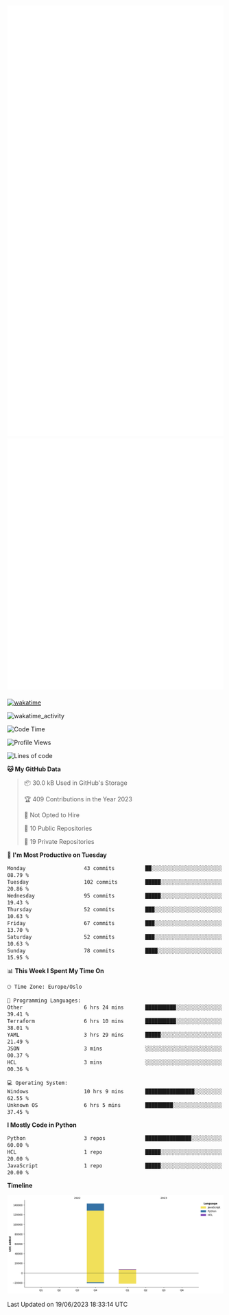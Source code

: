 ![Metrics](/metrics.svg)![Additional metrics](metrics.additional.svg)
----------------------------------------------------------------------------------------------------------------------------------------------------

[![wakatime](https://wakatime.com/badge/user/139c3dc8-b99d-475a-b6b4-e7663d03add8.svg)](https://wakatime.com/@139c3dc8-b99d-475a-b6b4-e7663d03add8)

![wakatime_activity](https://wakatime.com/share/@merca/d0fb6363-0f77-40ae-9525-9b9347ed2e36.svg)

<!--START_SECTION:waka-->
![Code Time](http://img.shields.io/badge/Code%20Time-6%2C706%20hrs%2015%20mins-blue)

![Profile Views](http://img.shields.io/badge/Profile%20Views-0-blue)

![Lines of code](https://img.shields.io/badge/From%20Hello%20World%20I%27ve%20Written-150.4%20thousand%20lines%20of%20code-blue)

**🐱 My GitHub Data** 

> 📦 30.0 kB Used in GitHub's Storage 
 > 
> 🏆 409 Contributions in the Year 2023
 > 
> 🚫 Not Opted to Hire
 > 
> 📜 10 Public Repositories 
 > 
> 🔑 19 Private Repositories 
 > 
📅 **I'm Most Productive on Tuesday** 

```text
Monday                   43 commits          ██░░░░░░░░░░░░░░░░░░░░░░░   08.79 % 
Tuesday                  102 commits         █████░░░░░░░░░░░░░░░░░░░░   20.86 % 
Wednesday                95 commits          █████░░░░░░░░░░░░░░░░░░░░   19.43 % 
Thursday                 52 commits          ███░░░░░░░░░░░░░░░░░░░░░░   10.63 % 
Friday                   67 commits          ███░░░░░░░░░░░░░░░░░░░░░░   13.70 % 
Saturday                 52 commits          ███░░░░░░░░░░░░░░░░░░░░░░   10.63 % 
Sunday                   78 commits          ████░░░░░░░░░░░░░░░░░░░░░   15.95 % 
```


📊 **This Week I Spent My Time On** 

```text
🕑︎ Time Zone: Europe/Oslo

💬 Programming Languages: 
Other                    6 hrs 24 mins       ██████████░░░░░░░░░░░░░░░   39.41 % 
Terraform                6 hrs 10 mins       ██████████░░░░░░░░░░░░░░░   38.01 % 
YAML                     3 hrs 29 mins       █████░░░░░░░░░░░░░░░░░░░░   21.49 % 
JSON                     3 mins              ░░░░░░░░░░░░░░░░░░░░░░░░░   00.37 % 
HCL                      3 mins              ░░░░░░░░░░░░░░░░░░░░░░░░░   00.36 % 

💻 Operating System: 
Windows                  10 hrs 9 mins       ████████████████░░░░░░░░░   62.55 % 
Unknown OS               6 hrs 5 mins        █████████░░░░░░░░░░░░░░░░   37.45 % 
```

**I Mostly Code in Python** 

```text
Python                   3 repos             ███████████████░░░░░░░░░░   60.00 % 
HCL                      1 repo              █████░░░░░░░░░░░░░░░░░░░░   20.00 % 
JavaScript               1 repo              █████░░░░░░░░░░░░░░░░░░░░   20.00 % 
```



**Timeline**

![Lines of Code chart](https://raw.githubusercontent.com/merca/merca/current/assets/bar_graph.png)


 Last Updated on 19/06/2023 18:33:14 UTC
<!--END_SECTION:waka-->
